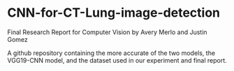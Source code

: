 # CNN-for-CT-Lung-image-detection
Final Research Report for Computer Vision by Avery Merlo and Justin Gomez

A github repository containing the more accurate of the two models, the VGG19-CNN model, and the dataset used in our experiment and final report.  
